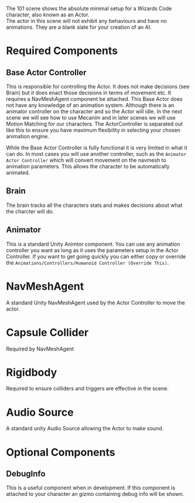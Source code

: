 The 101 scene shows the absolute minimal setup for a Wizards Code character, also known as an Actor.  
The actor in this scene will not exhibit any behaviours and have no animations. 
They are a blank slate for your creation of an AI.


# Required Components

## Base Actor Controller

This is responsible for controlling the Actor. It does not make decisions (see Brain) but it does enact those decisions in terms of movement etc. It requires a NavMeshAgent component be attached. This Base Actor does not have any knowledge of an animation system. Although there is an animator controller on the character and so the Actor will idle. In the next scene we will see how to use Mecanim and in later scenes we will use Motion Matching for our characters. The ActorController is separated out like this to ensure you have maximum flexibility in selecting your chosen animation engine.

While the Base Actor Controller is fully functional it is very limited in what it can do. In most cases you will use another controller, such as the `Animator Actor Controller` which will convert movement on the navmesh to animation parameters. This allows the character to be automatically animated.

## Brain

The brain tracks all the characters stats and makes decisions about what the charcter will do.

## Animator

This is a standard Unity Animtor component. You can use any animation controller you want as long as it uses the parameters setup in the Actor Controller. If you want to get going quickly you can either copy or override the `Animations/Controllers/Humanoid Controller (Override This)`.

# NavMeshAgent

A standard Unity NavMeshAgent used by the Actor Controller to move the actor.

# Capsule Collider

Required by NavMeshAgent

# Rigidbody

Required to ensure colliders and triggers are effective in the scene.

# Audio Source

A standard unity Audio Source allowing the Actor to make sound.

# Optional Components

## DebugInfo

This is a useful component when in development. If this component is attached to your character an gizmo containing debug info will be shown.

